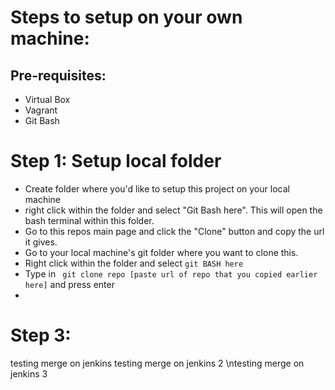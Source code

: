 

# Steps to setup on your own machine:
## Pre-requisites:
  - Virtual Box
  - Vagrant
  - Git Bash

# Step 1: Setup local folder
  - Create folder where you'd like to setup this project on your local machine
  - right click within the folder and select "Git Bash here". This will open the bash terminal within this folder.
  - Go to this repos main page and click the "Clone" button and copy the url it gives.
  - Go to your local machine's git folder where you want to clone this.
  - Right click within the folder and select ```git BASH here```
  - Type in ``` git clone repo [paste url of repo that you copied earlier here]``` and press enter
  -


# Step 3:
testing merge on jenkins
testing merge on jenkins 2
\ntesting merge on jenkins 3
